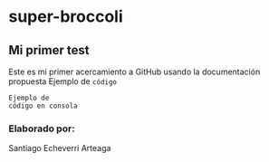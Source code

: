 # super-broccoli
## Mi primer test
Este es mi primer acercamiento a GitHub usando la documentación propuesta
Ejemplo de `código`
```shell
Ejemplo de
código en consola
```

### Elaborado por: 
Santiago Echeverri Arteaga
